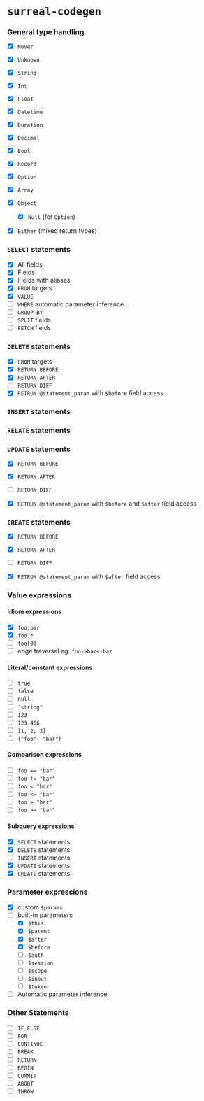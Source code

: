 # `surreal-codegen`


### General type handling
- [x] `Never`
- [x] `Unknown`
- [x] `String`
- [x] `Int`
- [x] `Float`
- [x] `Datetime`
- [x] `Duration`
- [x] `Decimal`
- [x] `Bool`
- [x] `Record`
- [x] `Option`
- [x] `Array`
- [x] `Object`
  - [x] `Null` (for `Option`)
- [x] `Either` (mixed return types)


### `SELECT` statements
- [x] All fields
- [x] Fields
- [x] Fields with aliases
- [x] `FROM` targets
- [x] `VALUE`
- [ ] `WHERE` automatic parameter inference
- [ ] `GROUP BY`
- [ ] `SPLIT` fields
- [ ] `FETCH` fields

### `DELETE` statements
- [x] `FROM` targets
- [x] `RETURN BEFORE`
- [x] `RETURN AFTER`
- [ ] `RETURN DIFF`
- [x] `RETRUN @statement_param` with `$before` field access

### `INSERT` statements


### `RELATE` statements


### `UPDATE` statements
- [x] `RETURN BEFORE`
- [x] `RETURN AFTER`
- [ ] `RETURN DIFF`
- [x] `RETRUN @statement_param` with `$before` and `$after` field access


### `CREATE` statements
- [x] `RETURN BEFORE`
- [x] `RETURN AFTER`
- [ ] `RETURN DIFF`
- [x] `RETRUN @statement_param` with `$after` field access


### Value expressions
#### Idiom expressions
- [x] `foo.bar`
- [x] `foo.*`
- [ ] `foo[0]`
- [ ] edge traversal eg: `foo->bar<-baz`

#### Literal/constant expressions
- [ ] `true`
- [ ] `false`
- [ ] `null`
- [ ] `"string"`
- [ ] `123`
- [ ] `123.456`
- [ ] `[1, 2, 3]`
- [ ] `{"foo": "bar"}`

#### Comparison expressions
- [ ] `foo == "bar"`
- [ ] `foo != "bar"`
- [ ] `foo < "bar"`
- [ ] `foo <= "bar"`
- [ ] `foo > "bar"`
- [ ] `foo >= "bar"`

#### Subquery expressions
- [x] `SELECT` statements
- [x] `DELETE` statements
- [ ] `INSERT` statements
- [x] `UPDATE` statements
- [x] `CREATE` statements

### Parameter expressions
- [x] custom `$params`
- [ ] built-in parameters
  - [x] `$this`
  - [x] `$parent`
  - [x] `$after`
  - [x] `$before`
  - [ ] `$auth`
  - [ ] `$session`
  - [ ] `$scope`
  - [ ] `$input`
  - [ ] `$token`
- [ ] Automatic parameter inference

### Other Statements
- [ ] `IF ELSE`
- [ ] `FOR`
- [ ] `CONTINUE`
- [ ] `BREAK`
- [ ] `RETURN`
- [ ] `BEGIN`
- [ ] `COMMIT`
- [ ] `ABORT`
- [ ] `THROW`